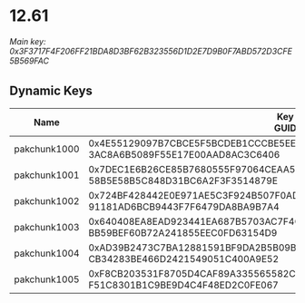 # 12.61

###### *Main key: 0x3F3717F4F206FF21BDA8D3BF62B323556D1D2E7D9B0F7ABD572D3CFE5B569FAC*

## Dynamic Keys

| Name         | Key<br/>GUID                                                                                            |
|--------------|---------------------------------------------------------------------------------------------------------|
| pakchunk1000 | 0x4E55129097B7CBCE5F5BCDEB1CCCBE5EEA9C67141DB97701F327EDA4FA220EFA<br/>3AC8A6B5089F55E17E00AAD8AC3C6406 |
| pakchunk1001 | 0x7DEC1E6B26CE85B7680555F97064CEAA5C788DFDC674F98A6A711F726DEDB943<br/>58B5E58B5C848D31BC6A2F3F3514879E |
| pakchunk1002 | 0x724BF428442E0E971AE5C3F924B507F0AD5FFAD558BD9A6DA0CB06611EDFC435<br/>91181AD6BCB9443F7F6479DA8BA9B7A4 |
| pakchunk1003 | 0x640408EA8EAD923441EA687B5703AC7F4C7D0C6C8401B199F2A954C52D5F566E<br/>BB59BEF60B72A241855EEC0FD63154D9 |
| pakchunk1004 | 0xAD39B2473C7BA12881591BF9DA2B5B09B00594B232ED6E9D6680DC7F24CC9B2A<br/>CB34283BE466D2421549051C400A9E52 |
| pakchunk1005 | 0xF8CB203531F8705D4CAF89A335565582C7F71818234A3627DB24599F67C4EF40<br/>F51C8301B1C9BE9D4C4F48ED2C0FE067 |
